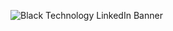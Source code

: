 ![Black Technology LinkedIn Banner](https://user-images.githubusercontent.com/58439057/145496470-16a5117d-160a-444c-a1ff-7d88da440a67.png)

